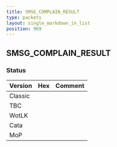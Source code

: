 ```yaml
---
title: SMSG_COMPLAIN_RESULT
type: packets
layout: single_markdown_in_list
position: 969
---
```


## SMSG_COMPLAIN_RESULT

### Status

Version | Hex | Comment
---------- | ---------- | ---------- 
Classic |  |  
TBC |  |  
WotLK |  |  
Cata |  |  
MoP |  |  